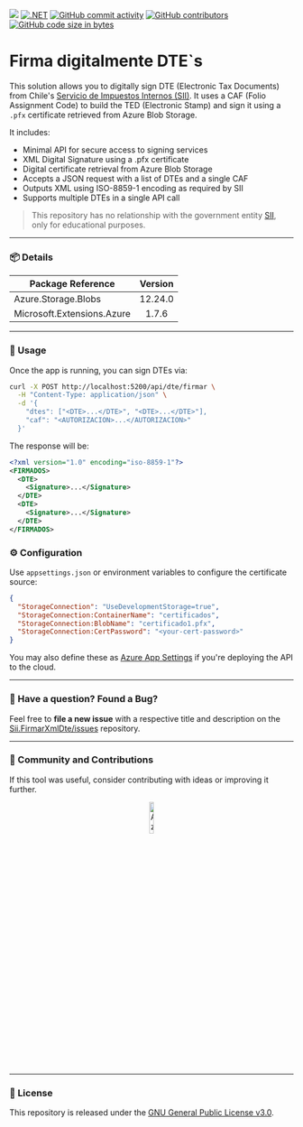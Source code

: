 ﻿[![](https://img.shields.io/badge/License-GPLv3-blue.svg?style=for-the-badge)](LICENSE.txt)
[![.NET](https://img.shields.io/badge/.NET-8.0-blueviolet?style=for-the-badge)](https://dotnet.microsoft.com/en-us/download/dotnet/8.0)
[![GitHub commit activity](https://img.shields.io/github/commit-activity/w/sergiokml/Sii.FirmarXmlDte?style=for-the-badge)](https://github.com/sergiokml/Sii.FirmarXmlDte)
[![GitHub contributors](https://img.shields.io/github/contributors/sergiokml/Sii.FirmarXmlDte?style=for-the-badge)](https://github.com/sergiokml/Sii.FirmarXmlDte/graphs/contributors/)
[![GitHub code size in bytes](https://img.shields.io/github/languages/code-size/sergiokml/Sii.FirmarXmlDte?style=for-the-badge)](https://github.com/sergiokml/Sii.FirmarXmlDte)

# Firma digitalmente DTE`s

This solution allows you to digitally sign DTE (Electronic Tax Documents) from Chile's [Servicio de Impuestos Internos (SII)](https://www.sii.cl/). It uses a CAF (Folio Assignment Code) to build the TED (Electronic Stamp) and sign it using a `.pfx` certificate retrieved from Azure Blob Storage.

It includes:

- Minimal API for secure access to signing services  
- XML Digital Signature using a .pfx certificate  
- Digital certificate retrieval from Azure Blob Storage  
- Accepts a JSON request with a list of DTEs and a single CAF  
- Outputs XML using ISO-8859-1 encoding as required by SII  
- Supports multiple DTEs in a single API call  

> This repository has no relationship with the government entity [SII](https://www.sii.cl/), only for educational purposes.

---

### 📦 Details

| Package Reference            | Version |
|-----------------------------|:-------:|
| Azure.Storage.Blobs         | 12.24.0 |
| Microsoft.Extensions.Azure  | 1.7.6   |

---

### 🚀 Usage

Once the app is running, you can sign DTEs via:

```bash
curl -X POST http://localhost:5200/api/dte/firmar \
  -H "Content-Type: application/json" \
  -d '{
    "dtes": ["<DTE>...</DTE>", "<DTE>...</DTE>"],
    "caf": "<AUTORIZACION>...</AUTORIZACION>"
  }'
```

The response will be:

```xml
<?xml version="1.0" encoding="iso-8859-1"?>
<FIRMADOS>
  <DTE>    
    <Signature>...</Signature>
  </DTE>
  <DTE>    
    <Signature>...</Signature>
  </DTE>
</FIRMADOS>
```

### ⚙️ Configuration

Use `appsettings.json` or environment variables to configure the certificate source:

```json
{
  "StorageConnection": "UseDevelopmentStorage=true",
  "StorageConnection:ContainerName": "certificados",
  "StorageConnection:BlobName": "certificado1.pfx",
  "StorageConnection:CertPassword": "<your-cert-password>"
}
```

You may also define these as [Azure App Settings](https://learn.microsoft.com/en-us/azure/app-service/configure-common) if you're deploying the API to the cloud.

---

### 📢 Have a question? Found a Bug?

Feel free to **file a new issue** with a respective title and description on the [Sii.FirmarXmlDte/issues](https://github.com/sergiokml/FirmarXmlDte/issues) repository.

---

### 💖 Community and Contributions

If this tool was useful, consider contributing with ideas or improving it further.


<p align="center">
    <a href="https://www.paypal.com/donate/?hosted_button_id=PTKX9BNY96SNJ" target="_blank">
        <img width="12%" src="https://img.shields.io/badge/PayPal-00457C?style=for-the-badge&logo=paypal&logoColor=white" alt="Azure Function">
    </a>
</p>

---

### 📘 License

This repository is released under the [GNU General Public License v3.0](LICENSE.txt).


